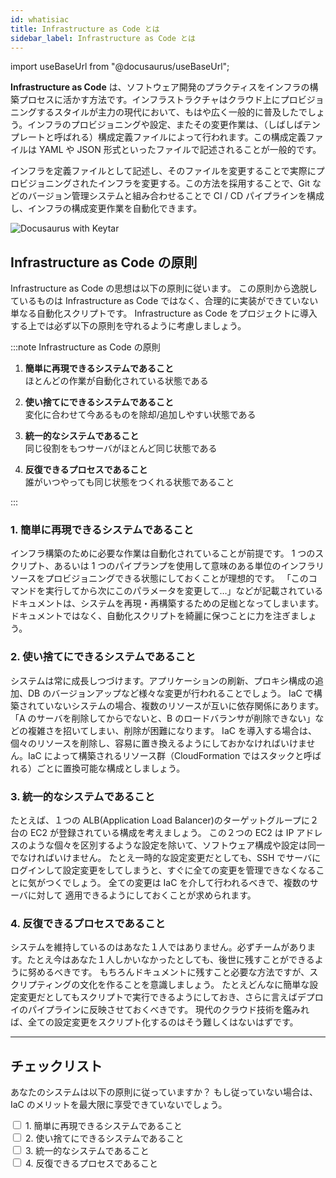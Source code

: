 ```yaml
---
id: whatisiac
title: Infrastructure as Code とは
sidebar_label: Infrastructure as Code とは
---
```


import useBaseUrl from "@docusaurus/useBaseUrl";

**Infrastructure as Code** は、ソフトウェア開発のプラクティスをインフラの構築プロセスに活かす方法です。インフラストラクチャはクラウド上にプロビジョニングするスタイルが主力の現代において、もはや広く一般的に普及したでしょう。インフラのプロビジョニングや設定、またその変更作業は、（しばしばテンプレートと呼ばれる）構成定義ファイルによって行われます。この構成定義ファイルは YAML や JSON 形式といったファイルで記述されることが一般的です。

インフラを定義ファイルとして記述し、そのファイルを変更することで実際にプロビジョニングされたインフラを変更する。この方法を採用することで、Git などのバージョン管理システムと組み合わせることで CI / CD パイプラインを構成し、インフラの構成変更作業を自動化できます。

<div style={{ textAlign: "center" }}>
  <img alt="Docusaurus with Keytar" src={useBaseUrl("img/draw.png")} />
</div>

## Infrastructure as Code の原則

Infrastructure as Code の思想は以下の原則に従います。
この原則から逸脱しているものは Infrastructure as Code ではなく、合理的に実装ができていない単なる自動化スクリプトです。
Infrastructure as Code をプロジェクトに導入する上では必ず以下の原則を守れるように考慮しましょう。

:::note Infrastructure as Code の原則

1. **簡単に再現できるシステムであること**<br/>
   ほとんどの作業が自動化されている状態である

2. **使い捨てにできるシステムであること**<br/>
   変化に合わせて今あるものを除却/追加しやすい状態である

3. **統一的なシステムであること**<br/>
   同じ役割をもつサーバがほとんど同じ状態である

4. **反復できるプロセスであること** <br/>
   誰がいつやっても同じ状態をつくれる状態であること

:::

### 1. 簡単に再現できるシステムであること

インフラ構築のために必要な作業は自動化されていることが前提です。
1 つのスクリプト、あるいは 1 つのパイプランプを使用して意味のある単位のインフラリソースをプロビジョニングできる状態にしておくことが理想的です。
「このコマンドを実行してから次にこのパラメータを変更して…」などが記載されているドキュメントは、システムを再現・再構築するための足枷となってしまいます。
ドキュメントではなく、自動化スクリプトを綺麗に保つことに力を注ぎましょう。

### 2. 使い捨てにできるシステムであること

システムは常に成長しつづけます。アプリケーションの刷新、プロキシ構成の追加、DB のバージョンアップなど様々な変更が行われることでしょう。
IaC で構築されていないシステムの場合、複数のリソースが互いに依存関係にあります。「A のサーバを削除してからでないと、B のロードバランサが削除できない」などの複雑さを招いてしまい、削除が困難になります。
IaC を導入する場合は、個々のリソースを削除し、容易に置き換えるようにしておかなければいけません。IaC によって構築されるリソース群（CloudFormation ではスタックと呼ばれる）ごとに置換可能な構成としましょう。

### 3. 統一的なシステムであること

たとえば、１つの ALB(Application Load Balancer)のターゲットグループに２台の EC2 が登録されている構成を考えましょう。
この２つの EC2 は IP アドレスのような個々を区別するような設定を除いて、ソフトウェア構成や設定は同一でなければいけません。
たとえ一時的な設定変更だとしても、SSH でサーバにログインして設定変更をしてしまうと、すぐに全ての変更を管理できなくなることに気がつくでしょう。
全ての変更は IaC を介して行われるべきで、複数のサーバに対して  適用できるようにしておくことが求められます。

### 4. 反復できるプロセスであること

システムを維持しているのはあなた１人ではありません。必ずチームがあります。たとえ今はあなた１人しかいなかったとしても、後世に残すことができるように努めるべきです。
もちろんドキュメントに残すこと必要な方法ですが、スクリプティングの文化を作ることを意識しましょう。
たとえどんなに簡単な設定変更だとしてもスクリプトで実行できるようにしておき、さらに言えばデプロイのパイプラインに反映させておくべきです。
現代のクラウド技術を鑑みれば、全ての設定変更をスクリプト化するのはそう難しくはないはずです。

---

## チェックリスト

あなたのシステムは以下の原則に従っていますか？
もし従っていない場合は、IaC のメリットを最大限に享受できていないでしょう。

<form>
  <input type="checkbox" /> 1. 簡単に再現できるシステムであること
  <br />
  <input type="checkbox" /> 2. 使い捨てにできるシステムであること
  <br />
  <input type="checkbox" /> 3. 統一的なシステムであること
  <br />
  <input type="checkbox" /> 4. 反復できるプロセスであること
  <br />
</form>
